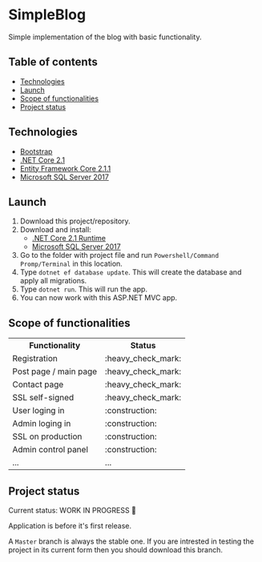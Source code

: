 # SimpleBlog
Simple implementation of the blog with basic functionality.

## Table of contents
* [Technologies](#technologies)
* [Launch](#launch)
* [Scope of functionalities](#scope-of-functionalities)
* [Project status](#project-status)

## Technologies
* [Bootstrap](https://getbootstrap.com/docs/4.1/getting-started/download/)
* [.NET Core 2.1](https://www.microsoft.com/net/download)
* [Entity Framework Core 2.1.1](https://docs.microsoft.com/en-us/ef/core/)
* [Microsoft SQL Server 2017](https://www.microsoft.com/en-us/sql-server/sql-server-2017)

## Launch
1. Download this project/repository.
2. Download and install:
   * [.NET Core 2.1 Runtime](https://www.microsoft.com/net/download)
   * [Microsoft SQL Server 2017](https://www.microsoft.com/en-us/sql-server/sql-server-2017)
3. Go to the folder with project file and run `Powershell/Command Promp/Terminal` in this location.
4. Type `dotnet ef database update`. This will create the database and apply all migrations.
5. Type `dotnet run`. This will run the app.
6. You can now work with this ASP.NET MVC app.

## Scope of functionalities
<table>
  <tr>
    <th>Functionality</th>
    <th>Status</th>
  </tr>
  
  <tr>
    <td>Registration</td>
    <td>:heavy_check_mark:</td>
  </tr>
  
  <tr>
    <td>Post page / main page</td>
    <td>:heavy_check_mark:</td>
  </tr>
  
  <tr>
    <td>Contact page</td>
    <td>:heavy_check_mark:</td>
  </tr>
  
  <tr>
    <td>SSL self-signed</td>
    <td>:heavy_check_mark:</td>
  </tr>
  
  <tr>
    <td>User loging in</td>
    <td>:construction:</td>
  </tr>
  
  <tr>
    <td>Admin loging in</td>
    <td>:construction:</td>
  </tr>
  
  <tr>
    <td>SSL on production</td>
    <td>:construction:</td>
  </tr>
  
  <tr>
    <td>Admin control panel</td>
    <td>:construction:</td>
  </tr>
  
  <tr>
    <td>...</td>
    <td>...</td>
  </tr>
</table>

## Project status
Current status: WORK IN PROGRESS :construction:

Application is before it's first release.

A `Master` branch is always the stable one. If you are intrested in testing the project in its current form then you should download this branch.
